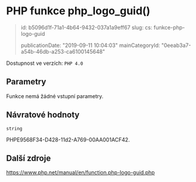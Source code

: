 PHP funkce php_logo_guid()
==========================

> id: b5096d1f-71a1-4b64-9432-037a1a9eff67
> slug:
> 	cs: funkce-php-logo-guid
>
> publicationDate: "2019-09-11 10:04:03"
> mainCategoryId: "0eeab3a7-a54b-46db-a253-ca6100145648"

Dostupnost ve verzích: `PHP 4.0`

Parametry
--------------

Funkce nemá žádné vstupní parametry.

Návratové hodnoty
----------------

`string`

PHPE9568F34-D428-11d2-A769-00AA001ACF42.

Další zdroje
------------

https://www.php.net/manual/en/function.php-logo-guid.php
